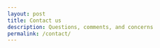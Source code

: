 ```yaml
---
layout: post
title: Contact us
description: Questions, comments, and concerns
permalink: /contact/
---
```



